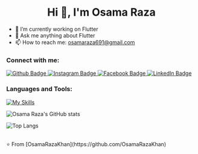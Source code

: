  <h1 align="center">Hi 👋, I'm Osama Raza</h1>

- 🔭 I’m currently working on Flutter
- 💬 Ask me anything about Flutter 
- 📫 How to reach me: osamaraza691@gmail.com
  
### Connect with me:
<div id="badges">
  <a href="https://github.com/OsamaRazaKhan">
    <img src="https://img.shields.io/badge/Github-white?style=for-the-badge&logo=Github&logoColor=black" alt="Github Badge"/>
  </a>
   <a href="https://www.instagram.com/khanosamaraza?igsh=YzljYTk1ODg3Zg==">
    <img src="https://img.shields.io/badge/Instagram-purple?style=for-the-badge&logo=instagram&logoColor=white" alt="Instagram Badge"/>
  </a>
   <a href="https://www.facebook.com/profile.php?id=100083050809305">
    <img src="https://img.shields.io/badge/Facebook-blue?style=for-the-badge&logo=facebook&logoColor=white" alt="Facebook Badge"/>
  </a>
  <a href="www.linkedin.com/in/osama-raza-060ba0281">
    <img src="https://img.shields.io/badge/LinkedIn-0077B5?style=for-the-badge&logo=linkedin&logoColor=white" alt="LinkedIn Badge"/>
  </a>
  
</div>

### Languages and Tools:
[![My Skills](https://skillicons.dev/icons?i=flutter,dart,firebase,github,git,dotnet,postman,figma)](https://skillicons.dev)

![Osama Raza's GitHub stats](https://github-readme-stats.vercel.app/api?username=OsamaRazaKhan&show_icons=true&theme=dark)

![Top Langs](https://github-readme-stats.vercel.app/api/top-langs/?username=OsamaRazaKhan&theme=dark)


<br>
⭐️ From [OsamaRazaKhan](https://github.com/OsamaRazaKhan)
